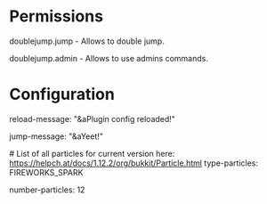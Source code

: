 # Permissions
doublejump.jump - Allows to double jump.

doublejump.admin - Allows to use admins commands.

# Configuration
reload-message: "&aPlugin config reloaded!"

jump-message: "&aYeet!"

\# List of all particles for current version here: https://helpch.at/docs/1.12.2/org/bukkit/Particle.html
type-particles: FIREWORKS_SPARK 

number-particles: 12
